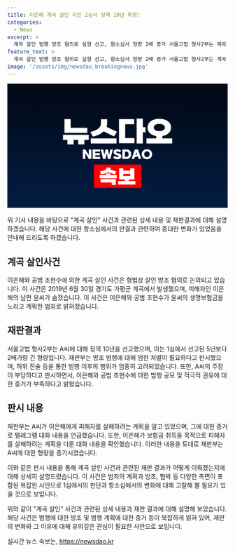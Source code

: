 ```yaml
---
title: 이은해 계곡 살인 지인 2심서 징역 10년 확정!
categories:
  - News
excerpt: >
  계곡 살인 범행 방조 혐의로 실형 선고, 항소심서 형량 2배 증가 서울고법 형사2부는 계곡 살인 사건의 방조 혐의로 재판을 받은 A씨에게 징역 10년을 선고했다. 1심에서 징역 5년을 선고받은 A씨에 대해 형량이 2배로 늘어났으며, 이는 관련 형사 사건에서 무기징역이 선고된 이은해의 경우를 감안한 결과이다. 재판부는 A씨를 방조범으로 인정하면서도 살인 범행에 가담한 정도가 적다고 보기 어려워 엄한 처벌이 필요하다고 판시했으며, 추가적으로 허위 진술이나 수사기관 불출석 등의 행위로 정상을 보여주지 않았다고 지적했다. A씨는 지인들에게 피해자를 살해하려는 계획을 알고 있었으며, 범행 계획을 인지하고 방조한 것으로 조사됐다고 밝혀졌다.
feature_text: >
  계곡 살인 범행 방조 혐의로 실형 선고, 항소심서 형량 2배 증가 서울고법 형사2부는 계곡 살인 사건의 방조 혐의로 재판을 받은 A씨에게 징역 10년을 선고했다. 1심에서 징역 5년을 선고받은 A씨에 대해 형량이 2배로 늘어났으며, 이는 관련 형사 사건에서 무기징역이 선고된 이은해의 경우를 감안한 결과이다. 재판부는 A씨를 방조범으로 인정하면서도 살인 범행에 가담한 정도가 적다고 보기 어려워 엄한 처벌이 필요하다고 판시했으며, 추가적으로 허위 진술이나 수사기관 불출석 등의 행위로 정상을 보여주지 않았다고 지적했다. A씨는 지인들에게 피해자를 살해하려는 계획을 알고 있었으며, 범행 계획을 인지하고 방조한 것으로 조사됐다고 밝혀졌다.
image: '/assets/img/newsdao_breakingnews.jpg'
---
```


<p><img src="/assets/img/newsdao_breakingnews.jpg" alt="ranknews 속보" /></p>

<p>위 기사 내용을 바탕으로 "계곡 살인" 사건과 관련된 상세 내용 및 재판결과에 대해 설명하겠습니다. 해당 사건에 대한 항소심에서의 판결과 관련하여 중대한 변화가 있었음을 안내해 드리도록 하겠습니다.</p>

<h2 data-ke-size="size26">계곡 살인사건</h2>

<p data-ke-size="size16">이은해와 공범 조현수에 의한 계곡 살인 사건은 형법상 살인 방조 혐의로 논의되고 있습니다. 이 사건은 2019년 6월 30일 경기도 가평군 계곡에서 발생했으며, 피해자인 이은해의 남편 윤씨가 숨졌습니다. 이 사건은 이은해와 공범 조현수가 윤씨의 생명보험금을 노리고 계획한 범죄로 밝혀졌습니다.</p>

<h2 data-ke-size="size26">재판결과</h2>

<p data-ke-size="size16">서울고법 형사2부는 A씨에 대해 징역 10년을 선고했으며, 이는 1심에서 선고된 5년보다 2배가량 긴 형량입니다. 재판부는 방조 범행에 대해 엄한 처벌이 필요하다고 판시했으며, 허위 진술 등을 통한 범행 이후의 행위가 엄중히 고려되었습니다. 또한, A씨의 주장이 부당하다고 판시하면서, 이은해와 공범 조현수에 대한 범행 공모 및 적극적 권유에 대한 증거가 부족하다고 밝혔습니다.</p>

<h2 data-ke-size="size26">판시 내용</h2>

<p data-ke-size="size16">재판부는 A씨가 이은해에게 피해자를 살해하려는 계획을 알고 있었으며, 그에 대한 증거로 텔레그램 대화 내용을 언급했습니다. 또한, 이은해가 보험금 취득을 목적으로 피해자를 살해하려는 계획을 다룬 대화 내용을 확인했습니다. 이러한 내용을 토대로 재판부는 A씨에 대한 형량을 증가시켰습니다.</p>

<p data-ke-size="size16">이와 같은 판시 내용을 통해 계곡 살인 사건과 관련된 재판 결과가 어떻게 이뤄졌는지에 대해 상세히 설명드렸습니다. 이 사건은 범죄의 계획과 방조, 협박 등 다양한 측면이 포함된 복잡한 사안으로 1심에서의 판단과 항소심에서의 변화에 대해 고찰해 볼 필요가 있을 것으로 보입니다.</p>

<p>위와 같이 "계곡 살인" 사건과 관련된 상세 내용과 재판 결과에 대해 설명해 보았습니다. 해당 사건은 범행에 대한 방조 및 범행 계획에 대한 증거 등이 복잡하게 얽혀 있어, 재판의 변화와 그 이유에 대해 유의깊은 관심이 필요한 사안으로 보입니다.</p>
실시간 뉴스 속보는, <a href="https://newsdao.kr" rel="dofollow">https://newsdao.kr</a>


